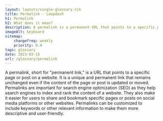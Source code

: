 ```yaml
--- 
layout: layouts/single-glossary.njk
title: Permalink - Loopdash
h1: Permalink
h2: What does it mean?
description: A permalink is a permanent URL that points to a specific post or page on a WordPress website.
imageAlt: keyboard
sitemap:
	changefreq: weekly
	priority: 0.4
tags: glossary
date: 2023-03-15
url: /glossary/permalink
---
```


A permalink, short for "permanent link," is a URL that points to a specific page or post on a website. It is a unique and permanent link that remains unchanged even if the content of the page or post is updated or moved. Permalinks are important for search engine optimization (SEO) as they help search engines to index and rank the content of a website. They also make it easier for users to share and bookmark specific pages or posts on social media platforms or other websites. Permalinks can be customized to include keywords or other relevant information to make them more descriptive and user-friendly.
